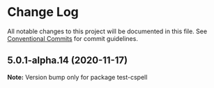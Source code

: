 # Change Log

All notable changes to this project will be documented in this file.
See [Conventional Commits](https://conventionalcommits.org) for commit guidelines.

## 5.0.1-alpha.14 (2020-11-17)

**Note:** Version bump only for package test-cspell
